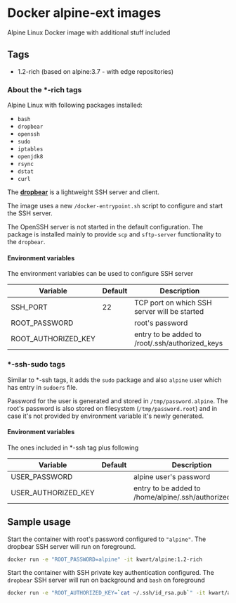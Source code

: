 # Docker alpine-ext images

Alpine Linux Docker image with additional stuff included

## Tags
* 1.2-rich (based on alpine:3.7 - with edge repositories)

### About the *-rich tags
Alpine Linux with following packages installed:
* `bash`
* `dropbear`
* `openssh`
* `sudo`
* `iptables`
* `openjdk8`
* `rsync`
* `dstat`
* `curl`

The **[dropbear](https://matt.ucc.asn.au/dropbear/dropbear.html)** is a lightweight SSH server and client.

The image uses a new `/docker-entrypoint.sh` script to configure and start the SSH server.

The OpenSSH server is not started in the default configuration. The package is installed mainly to provide `scp` and `sftp-server`
functionality to the `dropbear`.

#### Environment variables
The environment variables can be used to configure SSH server

| Variable      | Default | Description |
| ------------- | ------- |---------|
| SSH_PORT      | 22      | TCP port on which SSH server will be started |
| ROOT_PASSWORD |         | root's password |
| ROOT_AUTHORIZED_KEY |   | entry to be added to /root/.ssh/authorized_keys |

### *-ssh-sudo tags
Similar to *-ssh tags, it adds the `sudo` package and also `alpine` user which has entry in `sudoers` file.

Password for the user  is generated and stored in `/tmp/password.alpine`. The root's password is also stored on filesystem (`/tmp/password.root`) and in case it's not provided by environment variable it's newly generated.

#### Environment variables
The ones included in *-ssh tag plus following

| Variable      | Default | Description |
| ------------- | ------- |---------|
| USER_PASSWORD |         | alpine user's password |
| USER_AUTHORIZED_KEY |   | entry to be added to /home/alpine/.ssh/authorized_keys |


## Sample usage

Start the container with root's password configured to `"alpine"`.
The dropbear SSH server will run on foreground.

```bash
docker run -e "ROOT_PASSWORD=alpine" -it kwart/alpine:1.2-rich
```

Start the container with SSH private key authentication configured.
The `dropbear` SSH server will run on background and `bash` on foreground

```bash
docker run -e "ROOT_AUTHORIZED_KEY=`cat ~/.ssh/id_rsa.pub`" -it kwart/alpine:1.2-rich /bin/bash
```
